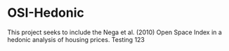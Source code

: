 OSI-Hedonic
===========

This project seeks to include the Nega et al. (2010) Open Space Index in a hedonic analysis of housing prices.
Testing 123